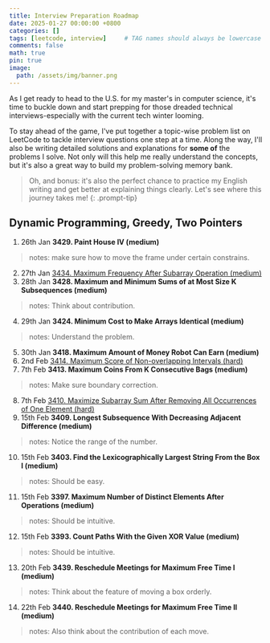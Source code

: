 ```yaml
---
title: Interview Preparation Roadmap
date: 2025-01-27 00:00:00 +0800
categories: []
tags: [leetcode, interview]     # TAG names should always be lowercase
comments: false
math: true
pin: true
image:
  path: /assets/img/banner.png
---
```


As I get ready to head to the U.S. for my master's in computer science, it's time to buckle down 
and start prepping for those dreaded technical interviews-especially with the current tech winter looming.

To stay ahead of the game, I've put together a topic-wise problem list on LeetCode to
tackle interview questions one step at a time. Along the way, I'll also be writing detailed solutions
and explanations for **some of** the problems I solve. Not only will this help me really understand the concepts,
but it's also a great way to build my problem-solving memory bank.

>Oh, and bonus: it's also the perfect chance to practice my English writing and get better
>at explaining things clearly. Let's see where this journey takes me!
{: .prompt-tip}

## Dynamic Programming, Greedy, Two Pointers
1. 26th Jan **3429. Paint House IV (medium)**
> notes: make sure how to move the frame under certain constrains.
2. 27th Jan [3434. Maximum Frequency After Subarray Operation (medium) ](https://pyjuan91.github.io/posts/leetcode-maximum-frequency-after-subarray-operation/)
3. 28th Jan **3428. Maximum and Minimum Sums of at Most Size K Subsequences (medium)**
> notes: Think about contribution.
4. 29th Jan **3424. Minimum Cost to Make Arrays Identical (medium)**
> notes: Understand the problem.
5. 30th Jan **3418. Maximum Amount of Money Robot Can Earn (medium)**
6. 2nd Feb [3414. Maximum Score of Non-overlapping Intervals (hard) ](https://pyjuan91.github.io/posts/leetcode-maximum-score-of-non-overlapping-intervals/)
7. 7th Feb **3413. Maximum Coins From K Consecutive Bags (medium)**
> notes: Make sure boundary correction.
8. 7th Feb [3410. Maximize Subarray Sum After Removing All Occurrences of One Element (hard) ](https://pyjuan91.github.io/posts/leetcode-maximize-subarray-sum-after-removing-all-occurrences-of-one-element/)
9. 15th Feb **3409. Longest Subsequence With Decreasing Adjacent Difference (medium)**
> notes: Notice the range of the number.
10. 15th Feb **3403. Find the Lexicographically Largest String From the Box I (medium)**
> notes: Should be easy.
11. 15th Feb **3397. Maximum Number of Distinct Elements After Operations (medium)**
> notes: Should be intuitive.
12. 15th Feb **3393. Count Paths With the Given XOR Value (medium)**
> notes: Should be intuitive.
13. 20th Feb **3439. Reschedule Meetings for Maximum Free Time I (medium)**
> notes: Think about the feature of moving a box orderly.
14. 22th Feb **3440. Reschedule Meetings for Maximum Free Time II (medium)**
> notes: Also think about the contribution of each move.